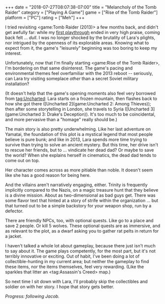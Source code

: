 +++
date = "2018-07-27T08:07:38-07:00"
title = "Melancholy of the Tomb Raider"
category = ["Playing A Game"]
game = ["Rise of the Tomb Raider"]
platform = ["PC"]
rating = ["Meh"]
+++

I tried revisiting <game:Tomb Raider (2013)> a few months back, and didn't get awfully far: while my [first playthrough](%site.BaseURL%2013/04/03/tomb-raider-2013-6/) ended in very high praise, coming back felt ... <i>dull</i>.  I was no longer shocked by the brutality of Lara's plights, nor intrigued by the openness of its explorable areas.  Knowing what to expect from it, the game's "leisurely" beginning was too boring to keep my interest.

Unfortunately, now that I'm finally starting <game:Rise of the Tomb Raider>, I'm bordering on that same disinterest.  The game's pacing and environmental themes feel overfamiliar with the 2013 reboot -- seriously, can Lara try visiting someplace <i>other</i> than a secret Soviet military installation?

(It doesn't help that the game's opening moments also feel very borrowed from <tag:Uncharted>: Lara starts on a frozen mountain, then flashes back to how she got there ([Uncharted 2](game:Uncharted 2: Among Thieves)); then after some storytelling in London, she travels to Syria ([Uncharted 3](game:Uncharted 3: Drake's Deception)).  It's too much to be coincidental, and more pervasive than a "homage" really should be.)

The main story is also pretty underwhelming.  Like her last adventure on Yamatai, the foundation of this plot is a mystical legend that most people believe is pure bunk; and like in 2013, Lara spends more time trying to survive than trying to solve an ancient mystery.  But this time, her drive isn't to rescue her friends, but to ... vindicate her dead dad?  Or maybe to save the world?  When she explains herself in cinematics, the dead dad tends to come out on top.

Her character comes across as more pitiable than noble.  It doesn't seem like she has a good reason for being here.

And the villains aren't narratively engaging, either.  Trinity is frequently implicitly compared to the Nazis, on a magic treasure hunt that they believe is a divine mission.  About as two-dimensional as bad guys get.  There was some flavor text that hinted at a story of strife within the organization ... but that turned out to be a simple backstory for your weapon shop, run by a defector.

There are friendly NPCs, too, with optional quests.  Like go to a place and save 2 people.  Or kill 5 wolves.  These optional quests are as immersive, and as relevant to the plot, as a dwarf asking you to gather rat pelts in return for a jacket.

I haven't talked a whole lot about gameplay, because there just isn't much to say about it.  The game plays competently, for the most part, but it's not terribly innovative or exciting.  Out of habit, I've been doing a lot of collectible-hunting in my current area; but neither the gameplay to find these items, nor the items themselves, feel very rewarding.  (Like the sparkles that litter an <tag:Assassin's Creed> map.)

So next time I sit down with Lara, I'll probably skip the collectibles and soldier on with her story.  I hope that story gets better.

<i>Progress: following Jacob.</i>
